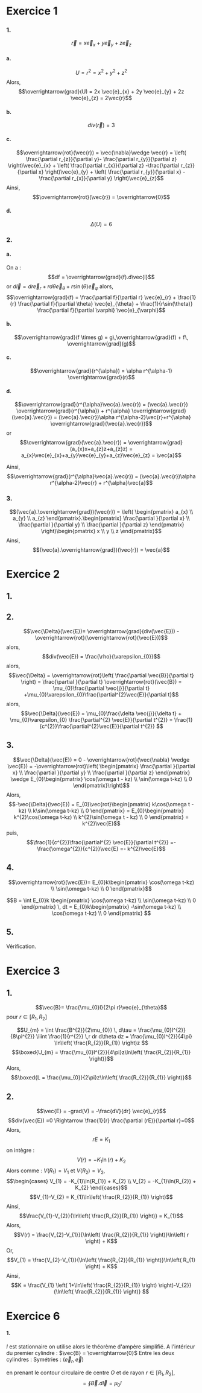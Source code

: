 # Exercice 1
### 1.
$$\vec{r} = x\vec{e}_{x}+y\vec{e}_{y}+z\vec{e}_{z}$$
#### a.
$$U = r^{2} = x^{2}+y^{2}+z^{2}$$
Alors, 
$$\overrightarrow{grad}(U) = 2x \vec{e}_{x} + 2y \vec{e}_{y} + 2z \vec{e}_{z} = 2\vec{r}$$
#### b.
$$div(\vec{r}) = 3$$

#### c.
$$\overrightarrow{rot}(\vec{r}) = \vec{\nabla}\wedge \vec{r} = \left( \frac{\partial r_{z}}{\partial y}- \frac{\partial r_{y}}{\partial z}  \right)\vec{e}_{x} + \left( \frac{\partial r_{x}}{\partial z} -\frac{\partial r_{z}}{\partial x}  \right)\vec{e}_{y} + \left( \frac{\partial r_{y}}{\partial x} -\frac{\partial r_{x}}{\partial y}  \right)\vec{e}_{z}$$
Ainsi, 
$$\overrightarrow{rot}(\vec{r}) = \overrightarrow{0}$$

#### d.
$$\Delta(U) = 6$$

### 2.
#### a.
On a :
$$df = \overrightarrow{grad}(f).d\vec{l}$$
or $d\vec{l} = dr \vec{e}_{r} + rd{\theta}\vec{e}_{\theta} + r\sin(\theta)\vec{e}_{\varphi}$
alors, 
$$\overrightarrow{grad}(f) = \frac{\partial f}{\partial r} \vec{e}_{r} + \frac{1}{r} \frac{\partial f}{\partial \theta} \vec{e}_{\theta} + \frac{1}{r\sin(\theta)} \frac{\partial f}{\partial \varphi} \vec{e}_{\varphi}$$

#### b.
$$\overrightarrow{grad}(f \times g) = g\,\overrightarrow{grad}(f) + f\, \overrightarrow{grad}(g)$$

#### c.
$$\overrightarrow{grad}(r^{\alpha}) = \alpha r^{\alpha-1}  \overrightarrow{grad}(r)$$

#### d.
$$\overrightarrow{grad}(r^{\alpha}\vec{a}.\vec{r}) = (\vec{a}.\vec{r}) \overrightarrow{grad}(r^{\alpha}) + r^{\alpha} \overrightarrow{grad}(\vec{a}.\vec{r}) = (\vec{a}.\vec{r})\alpha r^{\alpha-2}\vec{r}+r^{\alpha} \overrightarrow{grad}(\vec{a}.\vec{r})$$
or
$$\overrightarrow{grad}(\vec{a}.\vec{r}) = \overrightarrow{grad}(a_{x}x+a_{z}z+a_{z}z) = a_{x}\vec{e}_{x}+a_{y}\vec{e}_{y}+a_{z}\vec{e}_{z} = \vec{a}$$

Ainsi, 
$$\overrightarrow{grad}(r^{\alpha}\vec{a}.\vec{r}) = (\vec{a}.\vec{r})\alpha r^{\alpha-2}\vec{r} + r^{\alpha}\vec{a}$$

### 3.
$$(\vec{a}.\overrightarrow{grad})(\vec{r}) = \left( \begin{pmatrix}
a_{x} \\
a_{y} \\
a_{z}
\end{pmatrix}.\begin{pmatrix}
\frac{\partial }{\partial x} \\
\frac{\partial }{\partial y}  \\
\frac{\partial }{\partial z}  
\end{pmatrix} \right)\begin{pmatrix}
x \\
y \\
z
\end{pmatrix}$$
Ainsi, 
$$(\vec{a}.\overrightarrow{grad})(\vec{r}) = \vec{a}$$

# Exercice 2
## 1.
## 2.
$$\vec{\Delta}(\vec{E})= \overrightarrow{grad}(div(\vec{E})) - \overrightarrow{rot}(\overrightarrow{rot}(\vec{E}))$$
alors, 
$$div(\vec{E}) = \frac{\rho}{\varepsilon_{0}}$$
alors, 
$$\vec{\Delta} = \overrightarrow{rot}\left( \frac{\partial \vec{B}}{\partial t}  \right) = \frac{\partial }{\partial t} \overrightarrow{rot}(\vec{B}) = \mu_{0}\frac{\partial \vec{j}}{\partial t} +\mu_{0}\varepsilon_{0}\frac{\partial^{2}\vec{E}}{\partial t}$$
alors, 
$$\vec{\Delta}(\vec{E}) = \mu_{0}\frac{\delta \vec{j}}{\delta t} + \mu_{0}\varepsilon_{0} \frac{\partial^{2} \vec{E}}{\partial t^{2}}  = \frac{1}{c^{2}}\frac{\partial^{2}\vec{E}}{\partial t^{2}} $$

## 3.
$$\vec{\Delta}(\vec{E}) = 0 - \overrightarrow{rot}(\vec{\nabla} \wedge \vec{E}) = -\overrightarrow{rot}\left( \begin{pmatrix}
\frac{\partial }{\partial x}  \\
\frac{\partial }{\partial y}  \\
\frac{\partial }{\partial z}  
\end{pmatrix} \wedge E_{0}\begin{pmatrix}
\cos(\omega t - kz) \\
\sin(\omega t-kz) \\
0
\end{pmatrix}\right)$$
Alors, 
$$-\vec{\Delta}(\vec{E}) = E_{0}\vec{rot}\begin{pmatrix}
k\cos(\omega t - kz) \\
k\sin(\omega t-kz) \\
0
\end{pmatrix} = E_{0}\begin{pmatrix}
k^{2}\cos(\omega t-kz) \\
k^{2}\sin(\omega t - kz) \\
0
\end{pmatrix} = k^{2}\vec{E}$$
puis, 
$$\frac{1}{c^{2}}\frac{\partial^{2} \vec{E}}{\partial t^{2}} =- \frac{\omega^{2}}{c^{2}}\vec{E} =- k^{2}\vec{E}$$

## 4.
$$\overrightarrow{rot}(\vec{E})= E_{0}k\begin{pmatrix}
\cos(\omega t-kz) \\
\sin(\omega t-kz) \\
0
\end{pmatrix}$$

$$B = \int E_{0}k \begin{pmatrix}
\cos(\omega t-kz) \\
\sin(\omega t-kz) \\
0
\end{pmatrix} \, dt = E_{0}k\begin{pmatrix}
-\sin(\omega t-kz) \\
\cos(\omega t-kz) \\
0
\end{pmatrix} $$


## 5.
Vérification.

# Exercice 3
## 1.
$$\vec{B}= \frac{\mu_{0}I}{2\pi r}\vec{e}_{\theta}$$
pour $r \in [R_{1}, R_{2}]$ 

$$U_{m} = \int \frac{B^{2}}{2\mu_{0}} \, d\tau = \frac{\mu_{0}I^{2}}{8\pi^{2}} \iiint \frac{1}{r^{2}}  \,r dr d\theta dz  = \frac{\mu_{0}I^{2}}{4\pi} \ln\left( \frac{R_{2}}{R_{1}} \right)z  $$
$$\boxed{U_{m} = \frac{\mu_{0}I^{2}}{4\pi}z\ln\left( \frac{R_{2}}{R_{1}} \right)}$$
Alors, 
$$\boxed{L = \frac{\mu_{0}}{2\pi}z\ln\left( \frac{R_{2}}{R_{1}} \right)}$$

## 2.
$$\vec{E} = -grad(V) = -\frac{dV}{dr} \vec{e}_{r}$$
$$div(\vec{E}) =0 \Rightarrow \frac{1}{r} \frac{\partial (rE)}{\partial r}=0$$
Alors, 
$$rE = K_{1}$$
on intègre : 
$$V(r) = -K_{1} \ln(r)+K_{2}$$
Alors comme : $V(R_{1}) = V_{1}$ et $V(R_{2})= V_{2}$, 
$$\begin{cases}
V_{1} = -K_{1}\ln(R_{1}) + K_{2} \\
V_{2} = -K_{1}\ln(R_{2}) + K_{2}
\end{cases}$$
$$V_{1}-V_{2} = K_{1}\ln\left( \frac{R_{2}}{R_{1}} \right)$$
Ainsi, 
$$\frac{V_{1}-V_{2}}{\ln\left( \frac{R_{2}}{R_{1}} \right)} = K_{1}$$
Alors, 
$$V(r) = \frac{V_{2}-V_{1}}{\ln\left( \frac{R_{2}}{R_{1}} \right)}\ln\left( r \right) + K$$
Or, 
$$V_{1} = \frac{V_{2}-V_{1}}{\ln\left( \frac{R_{2}}{R_{1}} \right)}\ln\left( R_{1} \right) + K$$
Ainsi, 
$$K = \frac{V_{1} \left( 1+\ln\left( \frac{R_{2}}{R_{1}} \right) \right)-V_{2}}{\ln\left( \frac{R_{2}}{R_{1}} \right)} $$

# Exercice 6
#### 1.
$I$ est stationnaire on utilise alors le théorème d'ampère simplifié. 
A l'intérieur du premier cylindre : $\vec{B} = \overrightarrow{0}$
Entre les deux cylindres : 
Symétries : 
$(\vec{e}_{r}, \vec{e})$

en prenant le contour circulaire de centre $O$ et de rayon $r \in [R_{1}, R_{2}]$, 
$$ = \oint \vec{B}.d\vec{l} = \mu_{0}I $$
